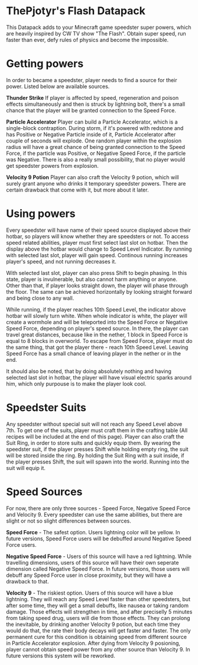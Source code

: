 # ThePjotyr's Flash Datapack
This Datapack adds to your Minecraft game speedster super powers, which are heavily inspired by CW TV show "The Flash".
Obtain super speed, run faster than ever, defy rules of physics and become the impossible.

# Getting powers
In order to became a speedster, player needs to find a source for their power. Listed below are available sources.

**Thunder Strike**
If player is affected by speed, regeneration and poison effects simultaneously and then is struck by lightning bolt, there's a small chance that the player will be granted connection to the Speed Force.

**Particle Accelerator**
Player can build a Particle Accelerator, which is a single-block contraption. During storm, if it's powered with redstone and has Positive or Negative Particle inside of it, Particle Accelerator after couple of seconds will explode. One random player within the explosion radius will have a great chance of being granted connection to the Speed Force, if the particle was Positive, or Negative Speed Force, if the particle was Negative. There is also a really small possibility, that no player would get speedster powers from explosion.

**Velocity 9 Potion**
Player can also craft the Velocity 9 potion, which will surely grant anyone who drinks it temporary speedster powers. There are certain drawback that come with it, but more about it later.

# Using powers
Every speedster will have name of their speed source displayed above their hotbar, so players will know whether they are speedsters or not.
To access speed related abilities, player must first select last slot on hotbar. Then the display above the hotbar would change to Speed Level Indicator.
By running with selected last slot, player will gain speed. Continous running increases player's speed, and not running decreases it.

With selected last slot, player can also press Shift to begin phasing. In this state, player is invulnerable, but also cannot harm anything or anyone. Other than that, if player looks straight down, the player will phase through the floor. The same can be achieved horizontally by looking straight forward and being close to any wall.

While running, if the player reaches 10th Speed Level, the indicator above hotbar will slowly turn white. When whole indicator is white, the player will create a wormhole and will be teleported into the Speed Force or Negative Speed Force, depending on player's speed source. In there, the player can travel great distances, because like in the nether, 1 block in Speed Force is equal to 8 blocks in overworld. To escape from Speed Force, player must do the same thing, that got the player there - reach 10th Speed Level. Leaving Speed Force has a small chance of leaving player in the nether or in the end.

It should also be noted, that by doing absolutely nothing and having selected last slot in hotbar, the player will have visual electric sparks around him, which only purpouse is to make the player look cool.

# Speedster Suits
Any speedster without special suit will not reach any Speed Level above 7th. To get one of the suits, player must craft them in the crafting table (All recipes will be included at the end of this page). Player can also craft the Suit Ring, in order to store suits and quickly equip them.
By wearing the speedster suit, if the player presses Shift while holding empty ring, the suit will be stored inside the ring.
By holding the Suit Ring with a suit inside, if the player presses Shift, the suit will spawn into the world. Running into the suit will equip it.

# Speed Sources
For now, there are only three sources - Speed Force, Negative Speed Force and Velocity 9. Every speedster can use the same abilities, but there are slight or not so slight differences between sources.

**Speed Force** - The safest option. Users lightning color will be yellow. In future versions, Speed Force users will be debuffed around Negative Speed Force users.

**Negative Speed Force** - Users of this source will have a red lightning. While travelling dimensions, users of this source will have their own seperate dimension called Negative Speed Force. In future versions, those users will debuff any Speed Force user in close proximity, but they will have a drawback to that.

**Velocity 9** - The riskiest option. Users of this source will have a blue lightning. They will reach any Speed Level faster than other speedsters, but after some time, they will get a small debuffs, like nausea or taking random damage. Those effects will strengthen in time, and after preciselly 5 minutes from taking speed drug, users will die from those effects. They can prolong the inevitable, by drinking another Velocity 9 potion, but each time they would do that, the rate their body decays will get faster and faster. The only permanent cure for this condition is obtaining speed from different source in Particle Accelerator explosion.
After dying from Velocity 9 posioning, player cannot obtain speed power from any other source than Velocity 9.
In future versions this system will be reworked.